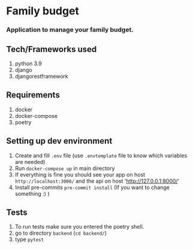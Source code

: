 # Family budget
### Application to manage your family budget.

## Tech/Frameworks used
1. python 3.9
2. django
3. djangorestframework

## Requirements

1. docker
2. docker-compose
3. poetry

## Setting up dev environment

1. Create and fill `.env` file (use `.envtemplate` file to know which variables are needed)
2. Run `docker-compose up` in main directory
3. If everything is fine you should see your app on host `http://localhost:3000/` and the api on host 'http://127.0.0.1:8000/'
4. Install pre-commits `pre-commit install` (If you want to change something :) )

## Tests
1. To run tests make sure you entered the poetry shell.
2. go to directory `backend` (`cd backend/`)
3. type `pytest`
